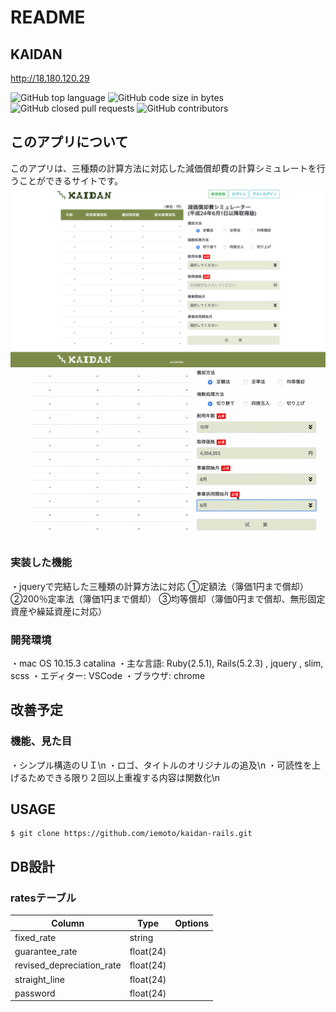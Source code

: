 # README

## KAIDAN
<http://18.180.120.29>

![GitHub top language](https://img.shields.io/github/languages/top/iemoto/kaidan-rails)
![GitHub code size in bytes](https://img.shields.io/github/languages/code-size/iemoto/kaidan-rails)
![GitHub closed pull requests](https://img.shields.io/github/issues-pr-closed-raw/iemoto/kaidan-rails)
![GitHub contributors](https://img.shields.io/github/contributors/iemoto/kaidan-rails)

## このアプリについて
このアプリは、三種類の計算方法に対応した減価償却費の計算シミュレートを行うことができるサイトです。
![KAIDAN](/materials/toppage.png)
![KAIDAN](/materials/toppage.gif)

### 実装した機能
・jqueryで完結した三種類の計算方法に対応
  ①定額法（簿価1円まで償却）
  ②200％定率法（簿価1円まで償却）
  ③均等償却（簿価0円まで償却、無形固定資産や繰延資産に対応）

### 開発環境
・mac OS 10.15.3 catalina
・主な言語: Ruby(2.5.1), Rails(5.2.3) , jquery , slim, scss
・エディター: VSCode
・ブラウザ: chrome

## 改善予定
### 機能、見た目
・シンプル構造のＵＩ\n
・ロゴ、タイトルのオリジナルの追及\n
・可読性を上げるためできる限り２回以上重複する内容は関数化\n

## USAGE

```
$ git clone https://github.com/iemoto/kaidan-rails.git
```

## DB設計
### ratesテーブル

|Column|Type|Options|
|------|----|-------|
|fixed_rate|string||
|guarantee_rate|float(24)||
|revised_depreciation_rate|float(24)||
|straight_line|float(24)||
|password|float(24)||
